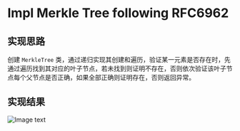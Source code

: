 # Impl Merkle Tree following RFC6962

## 实现思路

创建 `MerkleTree` 类，通过递归实现其创建和遍历，验证某一元素是否存在时，先通过遍历找到其对应的叶子节点，若未找到则证明不存在，否则依次验证该叶子节点每个父节点是否正确，如果全部正确则证明存在，否则返回异常。

## 实现结果

![Image text](https://github.com/wxy-sudo/wxy-s/blob/main/%E5%88%9B%E6%96%B0%E5%88%9B%E4%B8%9A%E5%9B%BE%E7%89%87/Project5/Merkle%20Tree.png)
